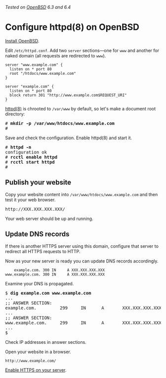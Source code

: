 _Tested on [OpenBSD](/openbsd/) 6.3 and 6.4_

# Configure httpd(8) on OpenBSD

[Install OpenBSD](install.html).

Edit `/etc/httpd.conf`. Add two `server` sections&mdash;one for
`www` and another for naked domain (all requests are redirected to
`www`).

```
server "www.example.com" {
  listen on * port 80
  root "/htdocs/www.example.com"
}

server "example.com" {
  listen on * port 80
  block return 301 "http://www.example.com$REQUEST_URI"
}
```

[httpd(8)](https://man.openbsd.org/httpd.8) is chrooted to `/var/www`
by default, so let's make a document root directory:

<pre>
# <b>mkdir -p /var/www/htdocs/www.example.com</b>
#
</pre>

Save and check the configuration. Enable httpd(8) and start it.

<pre>
# <b>httpd -n</b>
configuration ok
# <b>rcctl enable httpd</b>
# <b>rcctl start httpd</b>
#
</pre>

## Publish your website

Copy your website content into `/var/www/htdocs/www.example.com` and then
test it your web browser.

<pre>
http://XXX.XXX.XXX.XXX/
</pre>

Your web server should be up and running.

## Update DNS records

If there is another HTTPS server using this domain, configure that server
to redirect all HTTPS requests to HTTP.

Now as your new server is ready you can update DNS records accordingly.

	    example.com. 300 IN     A XXX.XXX.XXX.XXX
	www.example.com. 300 IN     A XXX.XXX.XXX.XXX

Examine your DNS is propagated.

<pre>
$ <b>dig example.com www.example.com</b>
...
;; ANSWER SECTION:
example.com.         299     IN      A       XXX.XXX.XXX.XXX
...
;; ANSWER SECTION:
www.example.com.     299     IN      A       XXX.XXX.XXX.XXX
...
$
</pre>

Check IP addresses in answer sections.

Open your website in a browser.

	http://www.example.com/

[Enable HTTPS on your server](/openbsd/acme-client.html).
